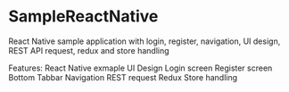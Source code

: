 # SampleReactNative
React Native sample application with login, register, navigation, UI design, REST API request, redux and store handling

Features:
React Native exmaple
UI Design
Login screen
Register screen
Bottom Tabbar
Navigation
REST request
Redux Store handling
